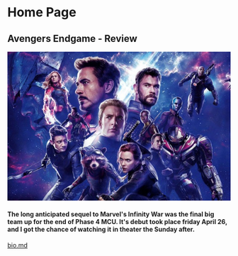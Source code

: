 # Home Page

## Avengers Endgame - Review

![Endgame](avengersendgame.jpg "Avengers Endgame")

#### The long anticipated sequel to Marvel's Infinity War was the final big team up for the end of Phase 4 MCU. It's debut took place friday April 26, and I got the chance of watching it in theater the Sunday after. 

[bio.md](https://github.com/aduenas5/aduenas5.github.io/blob/master/bio.md)
